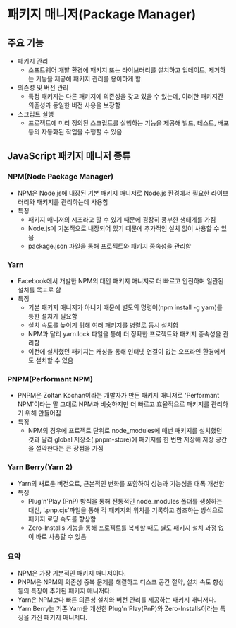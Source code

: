# 패키지 매니저(Package Manager)

## 주요 기능

- 패키지 관리
  - 소프트웨어 개발 환경에 패키지 또는 라이브러리를 설치하고 업데이트, 제거하는 기능을 제공해 패키지 관리를 용이하게 함
- 의존성 및 버전 관리
  - 특정 패키지는 다른 패키지에 의존성을 갖고 있을 수 있는데, 이러한 패키지간 의존성과 동일한 버전 사용을 보장함
- 스크립트 실행
  - 프로젝트에 미리 정의된 스크립트를 실행하는 기능을 제공해 빌드, 테스트, 배포 등의 자동화된 작업을 수행할 수 있음

## JavaScript 패키지 매니저 종류

### NPM(Node Package Manager)

- NPM은 Node.js에 내장된 기본 패키지 매니저로 Node.js 환경에서 필요한 라이브러리와 패키지를 관리하는데 사용함
- 특징
  - 패키지 매니저의 시초라고 할 수 있기 때문에 굉장히 풍부한 생태계를 가짐
  - Node.js에 기본적으로 내장되어 있기 때문에 추가적인 설치 없이 사용할 수 있음
  - package.json 파일을 통해 프로젝트와 패키지 종속성을 관리함

### Yarn

- Facebook에서 개발한 NPM의 대안 패키지 매니저로 더 빠르고 안전하며 일관된 설치를 목표로 함
- 특징
  - 기본 패키지 매니저가 아니기 때문에 별도의 명령어(npm install -g yarn)를 통한 설치가 필요함
  - 설치 속도를 높이기 위해 여러 패키지를 병렬로 동시 설치함
  - NPM과 달리 yarn.lock 파일을 통해 더 정확한 프로젝트와 패키지 종속성을 관리함
  - 이전에 설치했던 패키지는 캐싱을 통해 인터넷 연결이 없는 오프라인 환경에서도 설치할 수 있음

### PNPM(Performant NPM)

- PNPM은 Zoltan Kochan이라는 개발자가 만든 패키지 매니저로 'Performant NPM'이라는 말 그대로 NPM과 비슷하지만 더 빠르고 효율적으로 패키지를 관리하기 위해 만들어짐
- 특징
  - NPM의 경우에 프로젝트 단위로 node_modules에 매번 패키지를 설치했던 것과 달리 global 저장소(.pnpm-store)에 패키지를 한 번만 저장해 저장 공간을 절약한다는 큰 장점을 가짐

### Yarn Berry(Yarn 2)

- Yarn의 새로운 버전으로, 근본적인 변화를 포함하여 성능과 기능성을 대폭 개선함
- 특징
  - Plug'n'Play (PnP) 방식을 통해 전통적인 node_modules 폴더를 생성하는 대신, '.pnp.cjs'파일을 통해 각 패키지의 위치를 기록하고 참조하는 방식으로 패키지 로딩 속도를 향상함
  - Zero-Installs 기능을 통해 프로젝트를 복제할 때도 별도 패키지 설치 과정 없이 바로 사용할 수 있음

### 요약

- NPM은 가장 기본적인 패키지 매니저이다.
- PNPM은 NPM의 의존성 중복 문제를 해결하고 디스크 공간 절약, 설치 속도 향상 등의 특징이 추가된 패키지 매니저다.
- Yarn은 NPM보다 빠른 의존성 설치와 버전 관리를 제공하는 패키지 매니저다.
- Yarn Berry는 기존 Yarn을 개선한 Plug'n'Play(PnP)와 Zero-Installs이라는 특징을 가진 패키지 매니저다.
